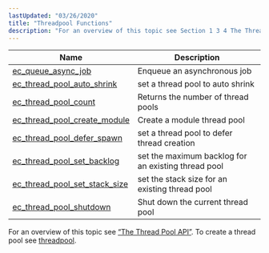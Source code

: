 ```yaml
---
lastUpdated: "03/26/2020"
title: "Threadpool Functions"
description: "For an overview of this topic see Section 1 3 4 The Thread Pool API To create a thread pool see threadpool..."
---
```



| Name                                                                                                                      | Description                                         |
|---------------------------------------------------------------------------------------------------------------------------|-----------------------------------------------------|
| [ec_queue_async_job](/momentum/3/3-api/apis-ec-queue-async-job)                      | Enqueue an asynchronous job                         |
| [ec_thread_pool_auto_shrink](/momentum/3/3-api/apis-ec-thread-pool-auto-shrink)       | set a thread pool to auto shrink                    |
| [ec_thread_pool_count](/momentum/3/3-api/apis-ec-thread-pool-count)                   | Returns the number of thread pools                  |
| [ec_thread_pool_create_module](/momentum/3/3-api/apis-ec-thread-pool-create-module)   | Create a module thread pool                         |
| [ec_thread_pool_defer_spawn](/momentum/3/3-api/apis-ec-thread-pool-defer-spawn)       | set a thread pool to defer thread creation          |
| [ec_thread_pool_set_backlog](/momentum/3/3-api/apis-ec-thread-pool-set-backlog)       | set the maximum backlog for an existing thread pool |
| [ec_thread_pool_set_stack_size](/momentum/3/3-api/apis-ec-thread-pool-set-stack-size) | set the stack size for an existing thread pool      |
| [ec_thread_pool_shutdown](/momentum/3/3-api/apis-ec-thread-pool-shutdown)             | Shut down the current thread pool                   |

For an overview of this topic see [“The Thread Pool API”](/momentum/3/3-api/arch-primary-apis#arch.threadpool). To create a thread pool see [threadpool](/momentum/3/3-reference/3-reference-conf-ref-threadpool).